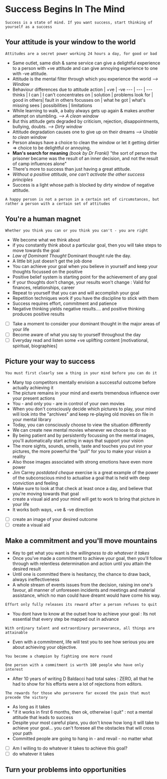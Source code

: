 # Success Begins In The Mind
`Success is a state of mind. If you want success, start thinking of yourself as a success`

## Your attitude is your window to the world
`Attitudes are a secret power working 24 hours a day, for good or bad`
- Same outlet, same dish & same service can give a delightful experience to a person with +ve attitude and can give annoying experience to one with -ve attitude.
- Attitude is the mental filter through which you experience the world *--> Window*
- Behaviour differences due to attitude
 action | +ve | -ve
 --- | --- | ---
 thinks | I can | I can't
 concentrates on | solution | problems
 look for | good in others| fault in others
 focusses on | what he got | what's missing
 sees | possibilities | limitations
- While learning to walk, a baby always gets up again & makes another attempt on stumbling. *--> A clean window*
- But this attitude gets degraded by criticism, rejection, disappointments, bullying, doubts. *--> Dirty window*
- Attitude degradation causes one to give up on their dreams  *--> Unable to clean window*
- Person always have a choice to clean the window or let it getting dirtier => choice to be delightful or annoying.
- **Man's search for meaning** *(book by Dr Frankl)*
  "the sort of person the prisoner became was the result of an inner decision, and not the result of camp influences  alone"
- There's more to success than just having a great attitude.
- *Without a positive attitude, one can't activate the other success principles*
- Success is a light whose path is blocked by dirty window of negative attitude.

`A happy person is not a person in a certain set of circumstances, but rather a person with a certain set of attitudes`

## You're a human magnet
`Whether you think you can or you think you can't - you are right`
- We become what we think about
- if you constantly think about a particular goal, then you will take steps to move towards the goal
- *Law of Dominant Thought* Dominant thought rule the day.
- A  little bit just doesn't get the job done
- You can achieve your goal when you believe in yourself and keep your thoughts focussed on the positive
- Positive belief system is starting point for the achievement of any goal
- If your thoughts don't change, your results won't change : Valid for finances, relationships, career
- Repeat to yourself that you can and will accomplish your goal
- Repetition techniques work if you have the discipline to stick with them
- Success requires effort, commitment and patience
- Negative thinking yields negative results.... and positive thinking produces positive results
- [ ] Take a moment to consider your dominant thought in the major areas of your life
- [ ] Become aware of what you say to yourself throughout the day
- [ ] Everyday read and listen some +ve uplifting content [motivational, spiritual, biographies]

## Picture your way to success
`You must first clearly see a thing in your mind before you can do it`
- Many top competitors mentally envision a successful outcome before actually achieving it
- The picture remains in your mind and exerts tremendous influence over your present actions
- You - and only you - are in control of your own movies
- When you don't consciously decide which pictures to play, your mind will look into the "archives" and keep re-playing old movies on file in your mental library
- Today, you can consciously choose to view the situation differently
- We can create new mental movies whenever we choose to do so
- By being patient and by persistently focussing on the mental images, you'll automatically start acting in ways that support your vision
- The more sights, sounds, smells, taste and touches you put inn your pictures, the more powerful the "pull" for you to make your vision a reality
- Also those images associated with strong emotions have even more power
- Jim Carrey *postdated cheque* exercise is a great example of the power of the subconscious mind to actualise a goal that is held with deep conviction and feeling
- Make sure to look at that check at least once a day, and believe that you're moving towards that goal
- create a visual aid and your mind will get to work to bring that picture in your life
- It works both ways, +ve & -ve direction
- [ ] create an image of your desired outcome
- [ ] create a visual aid

## Make a commitment and you'll move mountains
- Key to get what you want is the *willingness to do whatever it takes*
- Once you've made a commitment to achieve your goal, then you'll follow through with relentless determination and action until you attain the desired result
- Until one is committed there is hesitancy, the chance to draw back, always ineffectiveness
- A whole stream of events issues from the decision, raising inn one's favour, all manner of unforeseen incidents and meetings and material assistance, which no man could have dreamt would have come his way.

`Effort only fully releases its reward after a person refuses to quit`
- You dont have to know at the outset how to achieve your goal : Its not essential that every step be mapped out in advance

`With ordinary talent and extraordinary perseverance, all things are attainable`
- Even with a commitment, life will test you to see how serious you are about achieving your objective.

`You become a champion by fighting one more round`

`One person with a commitment is worth 100 people who have only interest`
- After 10 years of writing D Baldacci had total sales : ZERO, all that he had to show for his efforts were a lot of rejections from editors.

`The rewards for those who persevere far exceed the pain that must precede the victory`

- As long as it takes
- "if it works in first 6 months, then ok, otherwise I quit" : not a mental attitude that leads to success
- Despite your most careful plans, you don't know how long it will take to achieve your goal... you can't foresee all the obstacles that will cross your path
- Committed people are going to hang in - and revail - no matter what

- [ ] Am I willing to do whatever it takes to achieve this goal?
- [ ] do whatever it takes

## Turn your problems into opportunities
